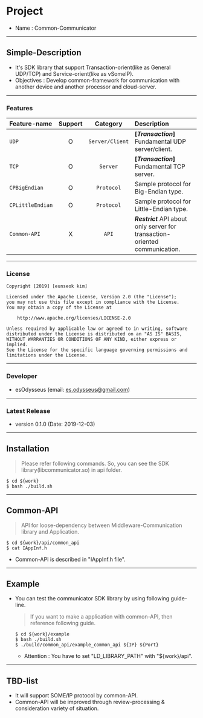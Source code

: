 # Project
- Name : Common-Communicator
---
## Simple-Description
- It's SDK library that support Transaction-orient(like as General UDP/TCP) and Service-orient(like as vSomeIP).
- Objectives : Develop common-framework for communication with another device and another processor and cloud-server.
---
### Features
Feature-name | Support | Category | Description
:---|:---:|:---:|:---
`UDP` | O | `Server/Client` | **[_Transaction_]** Fundamental UDP server/client.
`TCP` | O | `Server` | **[_Transaction_]** Fundamental TCP server.
`CPBigEndian` | O | `Protocol` | Sample protocol for Big-Endian type.
`CPLittleEndian` | O | `Protocol` | Sample protocol for Little-Endian type.
`Common-API` | X | `API` | **_Restrict_** API about only server for transaction-oriented communication.
---
### License
```
Copyright [2019] [eunseok kim]

Licensed under the Apache License, Version 2.0 (the "License");
you may not use this file except in compliance with the License.
You may obtain a copy of the License at

    http://www.apache.org/licenses/LICENSE-2.0

Unless required by applicable law or agreed to in writing, software
distributed under the License is distributed on an "AS IS" BASIS,
WITHOUT WARRANTIES OR CONDITIONS OF ANY KIND, either express or implied.
See the License for the specific language governing permissions and
limitations under the License.
```
---
### Developer
- esOdysseus (email: es.odysseus@gmail.com)
---
### Latest Release
- version 0.1.0 (Date: 2019-12-03)
---
## Installation
> Please refer following commands.
> So, you can see the SDK library(libcommunicator.so) in api folder.
```shell
$ cd ${work}
$ bash ./build.sh
```
---
## Common-API
   > API for loose-dependency between Middleware-Communication library and Application.
   ```shell
   $ cd ${work}/api/common_api
   $ cat IAppInf.h
   ```
   - Common-API is described in "IAppInf.h file".
---
## Example
- You can test the communicator SDK library by using following guide-line.
   > If you want to make a application with common-API, then reference following guide.
   ```shell
   $ cd ${work}/example
   $ bash ./build.sh
   $ ./build/common_api/example_common_api ${IP} ${Port}
   ```
   - Attention : You have to set "LD_LIBRARY_PATH" with "${work}/api".
---
## TBD-list
- It will support SOME/IP protocol by common-API.
- Common-API will be improved through review-processing & consideration variety of situation.
